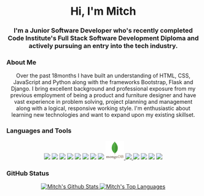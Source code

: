 <!-- <a href="#"><img width="100%" height="auto" src="https://i.imgur.com/iXuL1HG.png" height="175px"/></a> -->

<h1 align="center">Hi, I'm Mitch</h1>
<h3 align="center">I'm a Junior Software Developer who's recently completed Code Institute's Full Stack Software Development Diploma and actively pursuing an entry into the tech industry. </h3>

### About Me
<p align="center">
  Over the past 18months I have built an understanding of HTML, CSS, JavaScript and Python along with the frameworks Bootstrap, Flask and Django. I bring excellent background and professional exposure from my previous employment of being a product and furniture designer and have vast experience in problem solving, project planning and management along with a logical, responsive working style. I'm enthusiastic about learning new technologies and want to expand upon my existing skillset.
</p>

### Languages and Tools
<p align="center">
  <a href="https://www.w3schools.com/html/" target="_blank"><img src="https://img.icons8.com/color/48/000000/html-5.png"/></a>
  <a href="https://www.w3schools.com/css/" target="_blank"><img src="https://img.icons8.com/color/48/000000/css3.png"/></a>
  <a href="https://developer.mozilla.org/en-US/docs/Web/JavaScript" target="_blank"><img src="https://img.icons8.com/color/48/000000/javascript.png"/></a>
  <a href="https://www.python.org" target="_blank"><img src="https://img.icons8.com/color/48/000000/python.png"/></a>
  <a href="https://getbootstrap.com" target="_blank"><img src="https://img.icons8.com/color/48/000000/bootstrap.png"/></a>
  <a href="https://jquery.com/" target="_blank"><img src="https://img.icons8.com/ios-filled/50/000000/jquery.png"/></a>
  <a href="https://flask.palletsprojects.com/en/2.0.x/" target="_blank"><img src="https://img.icons8.com/ios-filled/50/000000/flask.png"/></a>
  <a href="https://www.djangoproject.com/" target="_blank"><img src="https://img.icons8.com/ios-filled/50/000000/django.png"/></a>
  <a href="https://www.mongodb.com/" target="_blank">
    <img src="https://raw.githubusercontent.com/devicons/devicon/master/icons/mongodb/mongodb-original-wordmark.svg" alt="mongodb" width="48" height="48"/>
  </a>
  <a href="https://www.mysql.com/" target="_blank"> <img src="https://img.icons8.com/fluent/50/000000/mysql-logo.png"/> </a>
  <a href="https://git-scm.com/" target="_blank"><img src="https://img.icons8.com/color/48/000000/git.png"/></a>
  <a href="https://github.com/" target="_blank"><img src="https://img.icons8.com/ios-filled/48/000000/github.png"/></a> 
  <a href="https://www.heroku.com/home" target="_blank"><img src="https://img.icons8.com/color/48/000000/heroku.png"/></a> 
  <a href="https://aws.amazon.com/" target="_blank"><img src="https://img.icons8.com/color/48/000000/amazon-web-services.png"/></a> 
</p>

### GitHub Status
<p align="center">
  <a href="https://github.com/mitchdavenport88/github-readme-stats">
    <img alt="Mitch's Github Stats" src="https://github-readme-stats.vercel.app/api?username=mitchdavenport88&show_icons=true&count_private=true&theme=react&hide_border=true&bg_color=0D1117" />
  </a>
  <a href="https://github.com/mitchdavenport88/github-readme-stats">
    <img alt="Mitch's Top Languages" src="https://github-readme-stats.vercel.app/api/top-langs/?username=mitchdavenport88&langs_count=8&count_private=true&layout=compact&theme=react&hide_border=true&bg_color=0D1117" />
  </a>
</p>

<!-- ### Contact Me -->
